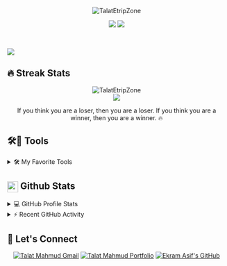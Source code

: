 <p align="center">
  <img src="https://readme-typing-svg.herokuapp.com?color=1AF761&lines=Hey,+There!;I+am+Talat+Mahmud;&center=true&width=500&height=45" alt="TalatEtripZone">
</p>

<p align="center">
  <img src="https://img.shields.io/github/followers/TalatEtripZone.svg?style=social&label=Followers" />
  <img src="https://komarev.com/ghpvc/?username=TalatEtripZone&style=plastic" />
  
</p>
<br/>


</p>
<img src="https://user-images.githubusercontent.com/73097560/115834477-dbab4500-a447-11eb-908a-139a6edaec5c.gif"></a>
<p align=center>


## 🔥 Streak Stats

<p align="center">
	<img align="center" src="https://github-readme-streak-stats.herokuapp.com?user=TalatEtripZone&theme=tokyonight_duo&hide_border=true" alt="TalatEtripZone" />
	<br/>
  	<img align="center" src="http://github-profile-summary-cards.vercel.app/api/cards/profile-details?username=TalatEtripZone&theme=github_dark&hide_border=true" />
  <p align="center"> If you think you are a loser, then you are a loser. If you think you are a winner, then you are a winner. 🔥 </p>
</p>


## 🛠️🔧 Tools

<details>
	<summary>🛠️ My Favorite Tools</summary>

### 👨‍💻 Programming Languages


<p>
    <a href=""><img alt="JavaScript" src="https://img.shields.io/badge/JavaScript%20-%23F7DF1E.svg?logo=javascript&logoColor=black"></a>
    <a href=""><img alt="Python" src="https://img.shields.io/badge/Python%20-%2314354C.svg?logo=python&logoColor=white"></a>
    <a href="#"><img alt="C" src="https://img.shields.io/badge/C%20-%232370ED.svg?logo=c&logoColor=white"></a>
    <a href=""><img alt="PHP" src="https://img.shields.io/badge/PHP-%23777BB4.svg?logo=php&logoColor=white"></a>
    <a href="#"><img alt="Java" src="https://img.shields.io/badge/Java-%23007396.svg?logo=java&logoColor=white"></a>
    <a href="#"><img alt="TypeScript" src="https://badges.aleen42.com/src/typescript.svg"></a>
    


### 🧰 Frameworks and Libraries


<p>
    <a href="#"><img alt="React" src="https://badges.aleen42.com/src/react.svg"></a>
    <a href="#"><img alt="React" src="https://readmebadge.vercel.app/badges/nextjs.svg"></a>
   <a href="#"><img alt="CSS" src="https://img.shields.io/badge/CSS%20-%231572B6.svg?logo=css3&logoColor=white"></a>
    <a href="#"><img alt="TailwindCSS" src="https://badges.aleen42.com/src/tailwindcss.svg"></a>   
    <a href="#"><img alt="Material UI" src="https://readmebadge.vercel.app/badges/materialui.svg"></a>   
    <a href="#"><img alt="TypeScript" src="https://badges.aleen42.com/src/typescript.svg"></a>
    <a href="#"><img width=80 height=50 alt="DaisyUI" src="https://raw.githubusercontent.com/saadeghi/daisyui-images/master/images/daisyui-logo/favicon-192.png"></a>
    <a href=""><img alt="NodeJS" src="https://img.shields.io/badge/Node.js%20-%2343853D.svg?logo=node.js&logoColor=white"></a>
</p>

### 🗄️ Databases and Cloud Hosting

<p>
    <a href="#"><img alt="MySQL" src="https://img.shields.io/badge/MySQL-%2300f.svg?logo=mysql&logoColor=white"></a>
    <a href="#"><img alt="MongoDB" src ="https://img.shields.io/badge/MongoDB-%234ea94b.svg?logo=mongodb&logoColor=white"></a>
    <a href="#"><img alt="GitHub Pages" src="https://img.shields.io/badge/GitHub%20Pages-%23327FC7.svg?logo=github&logoColor=white"></a>
    <a href="#"><img alt="Heroku" src="https://img.shields.io/badge/Heroku%20-%23430098.svg?logo=heroku&logoColor=white"></a>
    <a href="#"><img alt="Firebase" src ="https://img.shields.io/badge/Firebase-%23316192.svg?logo=firebase&logoColor=white"></a>
    <a href="#"><img alt="Vercel" src ="https://readmebadge.vercel.app/badges/vercel.svg"></a>
</p>

### 💻 Software and Tools

<p>
    <a href="#"><img alt="Docker" src="https://badges.aleen42.com/src/docker.svg"></a>
    <a href="#"><img alt="Git" src="https://img.shields.io/badge/Git%20-%23F05033.svg?logo=git&logoColor=white"></a>
    <a href="#"><img alt="Github" src="https://badges.aleen42.com/src/github.svg"></a>
    <a href="#"><img alt="Colab" src="https://img.shields.io/badge/Colab-00b56a.svg?logo=google-colab&logoColor=white"></a>
    <a href="#"><img alt="Codepen" src="https://img.shields.io/badge/Codepen-000000.svg?logo=codepen&logoColor=white"></a>
    <a href="#"><img alt="Jupyter" src="https://img.shields.io/badge/Jupyter%20-%23F37626.svg?logo=Jupyter&logoColor=white"></a>
    <a href="#"><img alt="Postman" src="https://img.shields.io/badge/Postman-FF6C37?logo=postman&logoColor=white"></a>
    <a href="#"><img alt="Visual Studio Code" src="https://img.shields.io/badge/Visual%20Studio%20Code-0078d7.svg?logo=visual-studio-code&logoColor=white"></a>
</p>
</details>

## <img src="https://media.giphy.com/media/iY8CRBdQXODJSCERIr/giphy.gif" width="25" align=center> Github Stats

<details> 
  <summary>💻 GitHub Profile Stats</summary>
  <br/>
    <img alt="Ekram's's Github Stats" src="https://github-readme-stats.vercel.app/api?username=TalatEtripZone&show_icons=true&include_all_commits=true&count_private=true&hide_border=true&icon_color=fff&text_color=fff&bg_color=DEG,000,000,001,002,003" height="192px"/>
  <img alt="Ekram's's Top Languages" src="https://github-readme-stats.vercel.app/api/top-langs/?username=TalatEtripZone&layout=compact&langs_count=8&theme=dark&hide_border=true&title_color=F85D7F&icon_color=F8D866" height="192px"/>
  <br/>

 
![](https://github-profile-trophy.vercel.app/?username=Talat09&theme=gruvbox&no-frame=false&no-bg=false&margin-w=4)
  
</details>

<details>
  <summary>⚡ Recent GitHub Activity</summary>
  <br/>

[![TalatEtripZone's Github Activity Graph](https://github-readme-activity-graph.cyclic.app/graph?username=TalatEtripZone&custom_title=TalatEtripZone's%20Contribution%20Graph&bg_color=1F222E&color=F8D866&line=F85D7F&point=FFFFFF&hide_border=true)](https://github.com/TalatEtripZone)


  <br/>
</details>
<!-- Connect -->

## 🙋 Let's Connect

<p align="center">
	<a href="mailto:talat.etripzone@gmail.com" target="_blank"><img src="https://img.icons8.com/bubbles/50/000000/gmail.png" alt="Talat Mahmud Gmail"/></a>
	<a href="https://talat-mahmud-portfolio.vercel.app/" target="_blank"><img src="https://img.icons8.com/bubbles/50/000000/web.png" alt="Talat Mahmud Portfolio"/></a>
	<a href="https://github.com/TalatEtripZone" target="_blank"><img src="https://img.icons8.com/bubbles/50/000000/github.png" alt="Ekram Asif's GitHub"/></a>
	
</p>

<p dir="auto"><a target="_blank" rel="noopener noreferrer nofollow" href="https://camo.githubusercontent.com/b867e04377eea646939445ce4e0565253428256abc39c6d32d7b67aab3160d18/68747470733a2f2f63617073756c652d72656e6465722e76657263656c2e6170702f6170693f747970653d776176696e6726636f6c6f723d6772616469656e74266865696768743d3130302673656374696f6e3d666f6f746572"><img src="https://camo.githubusercontent.com/b867e04377eea646939445ce4e0565253428256abc39c6d32d7b67aab3160d18/68747470733a2f2f63617073756c652d72656e6465722e76657263656c2e6170702f6170693f747970653d776176696e6726636f6c6f723d6772616469656e74266865696768743d3130302673656374696f6e3d666f6f746572" alt="" data-canonical-src="https://capsule-render.vercel.app/api?type=waving&amp;color=gradient&amp;height=100&amp;section=footer" style="max-width: 200%;"></a></p>
